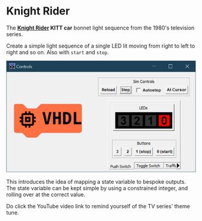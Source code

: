 # Knight Rider

The **[Knight Rider](https://www.youtube.com/watch?v=oNyXYPhnUIs&ab_channel=NBCClassics) KITT car** bonnet light sequence from the 1980's television series.

Create a simple light sequence of a single LED lit moving from right to left to right and so on. Also with `start` and `stop`.

![KITT Car's Light Sequence](./images/knight_rider_demo.gif)

This introduces the idea of mapping a state variable to bespoke outputs. The state variable can be kept simple by using a constrained integer, and rolling over at the correct value.

Do click the YouTube video link to remind yourself of the TV series' theme tune.
